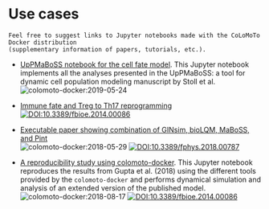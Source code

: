 # Use cases

```{note}
Feel free to suggest links to Jupyter notebooks made with the CoLoMoTo Docker distribution
(supplementary information of papers, tutorials, etc.).
```

- [UpPMaBoSS notebook for the cell fate model](https://nbviewer.org/github/colomoto/colomoto-docker/blob/2024-04-01/usecases/Population-level%20Cell%20Fate%20with%20UpPMaBoSS/CellFateModel_uppmaboss.ipynb). This Jupyter notebook implements all the analyses presented in the UpPMaBoSS: a tool for dynamic cell population modeling manuscript by Stoll et al.\
  ![colomoto-docker:2019-05-24](https://img.shields.io/badge/colomoto--docker-2019--05--24-brightgreen)

- [Immune fate and Treg to Th17 reprogramming](https://nbviewer.org/github/colomoto/colomoto-docker/blob/2024-04-01/usecases/Usecase%20-%20Balance%20of%20Th17%20vs%20Treg%20cell%20populations.ipynb)
\
  [![DOI:10.3389/fbioe.2014.00086](https://img.shields.io/badge/DOI-10.3389/fbioe.2014.00086-blue.svg)](https://doi.org/10.3389/fbioe.2014.00086)

- [Executable paper showing combination of GINsim, bioLQM, MaBoSS, and Pint](https://nbviewer.jupyter.org/gist/pauleve/a86717b0ae8750440dd589f778db428f/Usecase%20-%20Mutations%20enabling%20tumour%20invasion.ipynb)\
  ![colomoto-docker:2018-05-29](https://img.shields.io/badge/colomoto--docker-2018--05--29-brightgreen)
  [![DOI:10.3389/fphys.2018.00787](https://img.shields.io/badge/DOI-10.3389/fphys.2018.00787-blue.svg)](https://doi.org/10.3389/fphys.2018.00787)

- [A reproducibility study using colomoto-docker](https://nbviewer.org/github/bblodfon/colomoto-gupta/blob/master/gupta_john_zobolas.ipynb). This Jupyter notebook reproduces the results from Gupta et al. (2018) using the different tools provided by the `colomoto-docker` and performs dynamical simulation and analysis of an extended version of the published model.\
  ![colomoto-docker:2018-08-17](https://img.shields.io/badge/colomoto--docker-2018--08--17-brightgreen) [![DOI:10.3389/fbioe.2014.00086](https://img.shields.io/badge/DOI-10.1371/journal.pone.0200768-blue.svg)](https://doi.org/10.1371/journal.pone.0200768)
